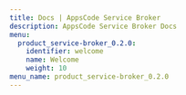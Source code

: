 ```yaml
---
title: Docs | AppsCode Service Broker
description: AppsCode Service Broker Docs
menu:
  product_service-broker_0.2.0:
    identifier: welcome
    name: Welcome
    weight: 10
menu_name: product_service-broker_0.2.0
---
```


